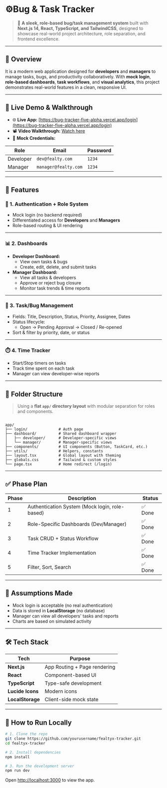 # ⚙️Bug & Task Tracker

> 🎯 **A sleek, role-based bug/task management system** built with **Next.js 14, React, TypeScript, and TailwindCSS**, designed to showcase real-world project architecture, role separation, and frontend excellence.


---

## 📌 Overview

It is a modern web application designed for **developers** and **managers** to manage tasks, bugs, and productivity collaboratively. With **mock login**, **role-based dashboards**, **task workflows**, and **visual analytics**, this project demonstrates real-world features in a clean, responsive UI.

---

## 🚀 Live Demo & Walkthrough

- 🌐 **Live App:** [https://bug-tracker-five-alpha.vercel.app/login](https://bug-tracker-five-alpha.vercel.app/login)  
- 📽️ **Video Walkthrough:** [Watch here](https://www.loom.com/share/2c7f6547198545538134d5bae5d981cf?sid=5279ddd7-2e4d-448b-a538-1da6525710c3)  
- 🔐 **Mock Credentials:**

| Role     | Email                | Password |
|----------|----------------------|----------|
| Developer | `dev@fealty.com`     | `1234`   |
| Manager   | `manager@fealty.com` | `1234`   |

---

## 🧩 Features

### 🔐 1. Authentication + Role System

- Mock login (no backend required)
- Differentiated access for **Developers** and **Managers**
- Role-based routing & UI rendering

---

### 📊 2. Dashboards

- **Developer Dashboard:**
  - View own tasks & bugs
  - Create, edit, delete, and submit tasks
- **Manager Dashboard:**
  - View all tasks & developers
  - Approve or reject bug closure
  - Monitor task trends & time reports

---

### 📝 3. Task/Bug Management

- Fields: Title, Description, Status, Priority, Assignee, Dates
- Status lifecycle:
  - Open → Pending Approval → Closed / Re-opened
- Sort & filter by priority, date, or status

---

### ⏱️ 4. Time Tracker

- Start/Stop timers on tasks
- Track time spent on each task
- Manager can view developer-wise reports

---

## 📂 Folder Structure

> Using a **flat `app/` directory layout** with modular separation for roles and components.

```

app/
├── login/              # Auth page
├── dashboard/          # Shared dashboard wrapper
│   ├── developer/      # Developer-specific views
│   └── manager/        # Manager-specific views
├── components/         # UI components (Button, TaskCard, etc.)
├── utils/              # Helpers, constants
├── layout.tsx          # Global layout with theming
├── globals.css         # Tailwind & custom styles
└── page.tsx            # Home redirect (/login)

````

---

## ✅ Phase Plan

| Phase | Description | Status |
|-------|-------------|--------|
| 1     | Authentication System (Mock login, role-based) | ✅ Done |
| 2     | Role-Specific Dashboards (Dev/Manager) | ✅ Done |
| 3     | Task CRUD + Status Workflow | ✅ Done |
| 4     | Time Tracker Implementation | ✅ Done |
| 5     | Filter, Sort, Search | ✅ Done |

---

## 📜 Assumptions Made

- Mock login is acceptable (no real authentication)
- Data is stored in **LocalStorage** (no database)
- Manager can view all developers' tasks and reports
- Charts are based on simulated activity

---

## 🛠️ Tech Stack

| Tech        | Purpose                      |
|-------------|------------------------------|
| **Next.js** | App Routing + Page rendering |
| **React**   | Component-based UI           |
| **TypeScript** | Type-safe development     |
| **Lucide Icons** | Modern icons            |
| **LocalStorage** | Client-side mock state  |

---

## 🧪 How to Run Locally

```bash
# 1. Clone the repo
git clone https://github.com/yourusername/fealtyx-tracker.git
cd fealtyx-tracker

# 2. Install dependencies
npm install

# 3. Run the development server
npm run dev
````

Open [http://localhost:3000](http://localhost:3000) to view the app.

